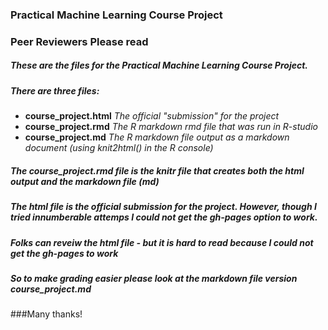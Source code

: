### Practical Machine Learning Course Project
### Peer Reviewers Please read
##### These are the files for the Practical Machine Learning Course Project.
##### There are three files:

- **course_project.html** *The official "submission" for the project*
- **course_project.rmd**  *The R markdown rmd file that was run in R-studio*
- **course_project.md**   *The  R markdown file output as a markdown document (using knit2html() in the R console)*

##### The course_project.rmd file is the knitr file that creates both the html output and the markdown file (md) 
##### The html file is the official submission for the project.  However, though I tried innumberable attemps I could not get the gh-pages option to work.
##### Folks can reveiw the html file - but it is hard to read because I could not get the *gh-pages* to work
##### So to make grading easier please look at the markdown file version  **course_project.md**
###Many thanks!




